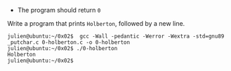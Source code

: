<div class="panel-body">
<ul>
<li>The program should return <code>0</code></li>
</ul>

<p>Write a program that prints <code>Holberton</code>, followed by a new line.</p><pre><code>julien@ubuntu:~/0x02$  gcc -Wall -pedantic -Werror -Wextra -std=gnu89 _putchar.c 0-holberton.c -o 0-holberton
julien@ubuntu:~/0x02$ ./0-holberton 
Holberton
julien@ubuntu:~/0x02$ 
</code></pre>
